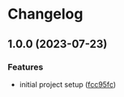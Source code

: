 # Changelog

## 1.0.0 (2023-07-23)


### Features

* initial project setup ([fcc95fc](https://github.com/joke/asdf-age-plugin-yubikey/commit/fcc95fcc7ee4881287a074ac557857043c827ba4))
